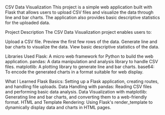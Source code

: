 CSV Data Visualization
This project is a simple web application built with Flask that allows users to upload CSV files and visualize the data through line and bar charts. The application also provides basic descriptive statistics for the uploaded data.

Project Description
The CSV Data Visualization project enables users to:

Upload a CSV file.
Preview the first few rows of the data.
Generate line and bar charts to visualize the data.
View basic descriptive statistics of the data.

Libraries Used
Flask: A micro web framework for Python to build the web application.
pandas: A data manipulation and analysis library to handle CSV files.
matplotlib: A plotting library to generate line and bar charts.
base64: To encode the generated charts in a format suitable for web display.

What I Learned
Flask Basics: Setting up a Flask application, creating routes, and handling file uploads.
Data Handling with pandas: Reading CSV files and performing basic data analysis.
Data Visualization with matplotlib: Generating line and bar charts, and converting them to a web-friendly format.
HTML and Template Rendering: Using Flask's render_template to dynamically display data and charts in HTML pages.

